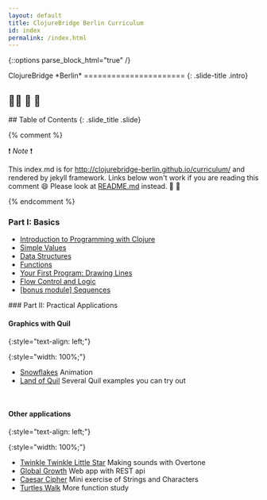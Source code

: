 ```yaml
---
layout: default
title: ClojureBridge Berlin Curriculum
id: index
permalink: /index.html
---
```


{::options parse_block_html="true" /}

<section>
ClojureBridge *Berlin*
======================
{: .slide-title .intro}

## 👋🏾 🎉 💖
</section>

 <section>
## Table of Contents
{: .slide_title .slide}

{% comment %}

:exclamation: _Note_ :exclamation:

This index.md is for http://clojurebridge-berlin.github.io/curriculum/
and rendered by jekyll framework.
Links below won't work if you are reading this comment :smile:
Please look at [README.md](README.md) instead. :green_heart: :blue_heart:

{% endcomment %}

### Part I: Basics

* [Introduction to Programming with Clojure](outline/intro.html)
* [Simple Values](outline/simple_values.html)
* [Data Structures](outline/data_structures.html)
* [Functions](outline/functions.html)
* [Your First Program: Drawing Lines](https://github.com/clojurebridge-berlin/drawing/blob/master/curriculum/first-program.md)
* [Flow Control and Logic](outline/flow_control.html)
* [[bonus module] Sequences](outline/sequences.html)

</section>

<section>
### Part II: Practical Applications

#### Graphics with Quil
{:style="text-align: left;"}

{:style="width: 100%;"}
* [Snowflakes](https://github.com/ClojureBridge/drawing/blob/master/curriculum/create-something.md) Animation
* [Land of Quil](http://landofquil.we-do-fp.berlin/) Several Quil examples you can try out

&nbsp;

#### Other applications
{:style="text-align: left;"}

{:style="width: 100%;"}
* [Twinkle Twinkle Little Star](https://github.com/ClojureBridge/tones/blob/master/curriculum/01-piano-chords.md) Making sounds with Overtone
* [Global Growth](https://github.com/ClojureBridge/global-growth) Web app with REST api
* [Caesar Cipher](http://clojurebridge.github.io/community-docs/docs/exercises/caesar-cipher/) Mini exercise of Strings and Characters
* [Turtles Walk](https://github.com/ClojureBridge/welcometoclojurebridge/blob/master/outline/TURTLE-SAMPLES.md) More function study

</section>
